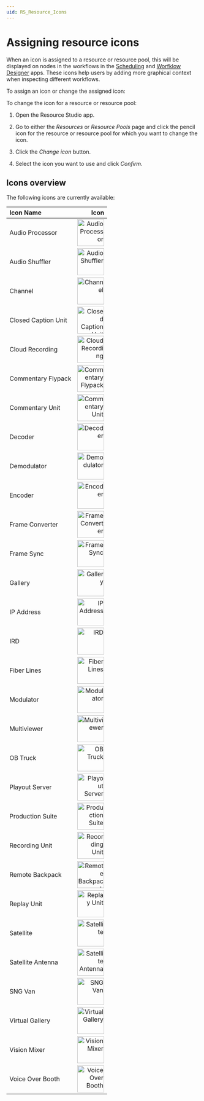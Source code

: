 ```yaml
---
uid: RS_Resource_Icons
---
```


# Assigning resource icons

When an icon is assigned to a resource or resource pool, this will be displayed on nodes in the workflows in the [Scheduling](xref:MO_Scheduling) and [Worfklow Designer](xref:MO_Workflow_Designer) apps. These icons help users by adding more graphical context when inspecting different workflows.

To assign an icon or change the assigned icon:

To change the icon for a resource or resource pool:

1. Open the Resource Studio app.

1. Go to either the *Resources* or *Resource Pools* page and click the pencil icon for the resource or resource pool for which you want to change the icon.

1. Click the *Change icon* button.

1. Select the icon you want to use and click *Confirm*.

## Icons overview

The following icons are currently available:

| Icon Name | Icon |
|:--|--:|
| Audio Processor | <img src="~/solutions/images/RS_Audio_Processor.svg" alt="Audio Processor" style="width:70px;"/> |
| Audio Shuffler | <img src="~/solutions/images/RS_Audio_Shuffler.svg" alt="Audio Shuffler" style="width:70px;"/> |
| Channel | <img src="~/solutions/images/RS_Channel.svg" alt="Channel" style="width:70px;"/> |
| Closed Caption Unit | <img src="~/solutions/images/RS_Closed_Caption_Unit.svg" alt="Closed Caption Unit" style="width:70px;"/> |
| Cloud Recording | <img src="~/solutions/images/RS_Cloud_Recording.svg" alt="Cloud Recording" style="width:70px;"/> |
| Commentary Flypack | <img src="~/solutions/images/RS_Commentary_Flypack.svg" alt="Commentary Flypack" style="width:70px;"/> |
| Commentary Unit | <img src="~/solutions/images/RS_Commentary_Unit.svg" alt="Commentary Unit" style="width:70px;"/> |
| Decoder | <img src="~/solutions/images/RS_Decoder.svg" alt="Decoder" style="width:70px;"/> |
| Demodulator | <img src="~/solutions/images/RS_Demodulator.svg" alt="Demodulator" style="width:70px;"/> |
| Encoder | <img src="~/solutions/images/RS_Encoder.svg" alt="Encoder" style="width:70px;"/> |
| Frame Converter | <img src="~/solutions/images/RS_Frame_Converter.svg" alt="Frame Converter" style="width:70px;"/> |
| Frame Sync | <img src="~/solutions/images/RS_Frame_Sync.svg" alt="Frame Sync" style="width:70px;"/> |
| Gallery | <img src="~/solutions/images/RS_Gallery.svg" alt="Gallery" style="width:70px;"/> |
| IP Address | <img src="~/solutions/images/RS_IP_Address.svg" alt="IP Address" style="width:70px;"/> |
| IRD | <img src="~/solutions/images/RS_IRD.svg" alt="IRD" style="width:70px;"/> |
| Fiber Lines | <img src="~/solutions/images/RS_Fiber_Lines.svg" alt="Fiber Lines" style="width:70px;"/> |
| Modulator | <img src="~/solutions/images/RS_Modulator.svg" alt="Modulator" style="width:70px;"/> |
| Multiviewer | <img src="~/solutions/images/RS_Multiviewer.svg" alt="Multiviewer" style="width:70px;"/> |
| OB Truck | <img src="~/solutions/images/RS_OB_Truck.svg" alt="OB Truck" style="width:70px;"/> |
| Playout Server | <img src="~/solutions/images/RS_Playout_Server.svg" alt="Playout Server" style="width:70px;"/> |
| Production Suite | <img src="~/solutions/images/RS_Production_Suite.svg" alt="Production Suite" style="width:70px;"/> |
| Recording Unit | <img src="~/solutions/images/RS_Recording_Unit.svg" alt="Recording Unit" style="width:70px;"/> |
| Remote Backpack | <img src="~/solutions/images/RS_Remote_Backpack.svg" alt="Remote Backpack" style="width:70px;"/> |
| Replay Unit | <img src="~/solutions/images/RS_Replay_Unit.svg" alt="Replay Unit" style="width:70px;"/> |
| Satellite | <img src="~/solutions/images/RS_Satellite.svg" alt="Satellite" style="width:70px;"/> |
| Satellite Antenna | <img src="~/solutions/images/RS_Satellite_Antenna.svg" alt="Satellite Antenna" style="width:70px;"/> |
| SNG Van | <img src="~/solutions/images/RS_SNG_Van.svg" alt="SNG Van" style="width:70px;"/> |
| Virtual Gallery | <img src="~/solutions/images/RS_Virtual_Gallery.svg" alt="Virtual Gallery" style="width:70px;"/> |
| Vision Mixer | <img src="~/solutions/images/RS_Vision_Mixer.svg" alt="Vision Mixer" style="width:70px;"/> |
| Voice Over Booth | <img src="~/solutions/images/RS_Voice_Over_Booth.svg" alt="Voice Over Booth" style="width:70px;"/> |
